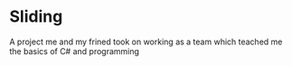 # Sliding
A project me and my frined took on working as a team which teached me the basics of C# and programming
